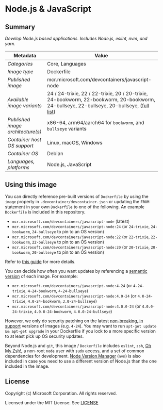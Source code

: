# Node.js & JavaScript

## Summary

*Develop Node.js based applications. Includes Node.js, eslint, nvm, and yarn.*

| Metadata | Value |  
|----------|-------|
| *Categories* | Core, Languages |
| *Image type* | Dockerfile |
| *Published image* | mcr.microsoft.com/devcontainers/javascript-node |
| *Available image variants* | 24 / 24-trixie, 22 / 22-trixie, 20 / 20-trixie, 24-bookworm, 22-bookworm, 20-bookworm, 24-bullseye, 22-bullseye, 20-bullseye, ([full list](https://mcr.microsoft.com/v2/devcontainers/javascript-node/tags/list)) |
| *Published image architecture(s)* | x86-64, arm64/aarch64 for `bookworm`, and `bullseye` variants |
| *Container host OS support* | Linux, macOS, Windows |
| *Container OS* | Debian |
| *Languages, platforms* | Node.js, JavaScript |

## Using this image

You can directly reference pre-built versions of `Dockerfile` by using the `image` property in `.devcontainer/devcontainer.json` or updating the `FROM` statement in your own  `Dockerfile` to one of the following. An example `Dockerfile` is included in this repository.

- `mcr.microsoft.com/devcontainers/javascript-node` (latest)
- `mcr.microsoft.com/devcontainers/javascript-node:24` (or `24-trixie`, `24-bookworm`, `24-bullseye` to pin to an OS version)
- `mcr.microsoft.com/devcontainers/javascript-node:22` (or `22-trixie`, `22-bookworm`, `22-bullseye` to pin to an OS version)
- `mcr.microsoft.com/devcontainers/javascript-node:20` (or `20-trixie`, `20-bookworm`, `20-bullseye` to pin to an OS version)

Refer to [this guide](https://containers.dev/guide/dockerfile) for more details.

You can decide how often you want updates by referencing a [semantic version](https://semver.org/) of each image. For example:

- `mcr.microsoft.com/devcontainers/javascript-node:4-24` (or `4-24-trixie`, `4-24-bookworm`, `4-24-bullseye`)
- `mcr.microsoft.com/devcontainers/javascript-node:4.0-24` (or `4.0-24-trixie`, `4.0-24-bookworm`, `3.0-24-bullseye`)
- `mcr.microsoft.com/devcontainers/javascript-node:4.0.0-24` (or `4.0.0-24-trixie`, `4.0.0-24-bookworm`, `4.0.0-24-bullseye`)

However, we only do security patching on the latest [non-breaking, in support](https://github.com/devcontainers/images/issues/90) versions of images (e.g. `4-24`). You may want to run `apt-get update && apt-get upgrade` in your Dockerfile if you lock to a more specific version to at least pick up OS security updates.

Beyond Node.js and `git`, this image / `Dockerfile` includes `eslint`, `zsh`, [Oh My Zsh!](https://ohmyz.sh/), a non-root `node` user with `sudo` access, and a set of common dependencies for development. [Node Version Manager](https://github.com/nvm-sh/nvm) (`nvm`) is also included in case you need to use a different version of Node.js than the one included in the image.

## License

Copyright (c) Microsoft Corporation. All rights reserved.

Licensed under the MIT License. See [LICENSE](https://github.com/devcontainers/images/blob/main/LICENSE)
